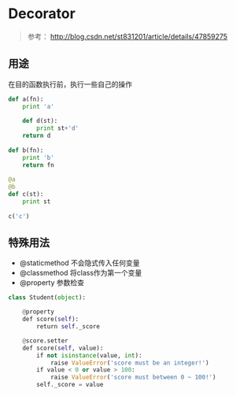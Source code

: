 # Decorator

> 参考： http://blog.csdn.net/st831201/article/details/47859275

## 用途

在目的函数执行前，执行一些自己的操作

```python
def a(fn):  
    print 'a'  
  
    def d(st):  
        print st+'d'  
    return d  
      
def b(fn):  
    print 'b'  
    return fn  
     
@a  
@b  
def c(st):  
    print st  
      
c('c')  
```

## 特殊用法

- @staticmethod 不会隐式传入任何变量
- @classmethod 将class作为第一个变量
- @property 参数检查
```python
class Student(object):

    @property
    def score(self):
        return self._score

    @score.setter
    def score(self, value):
        if not isinstance(value, int):
            raise ValueError('score must be an integer!')
        if value < 0 or value > 100:
            raise ValueError('score must between 0 ~ 100!')
        self._score = value
```